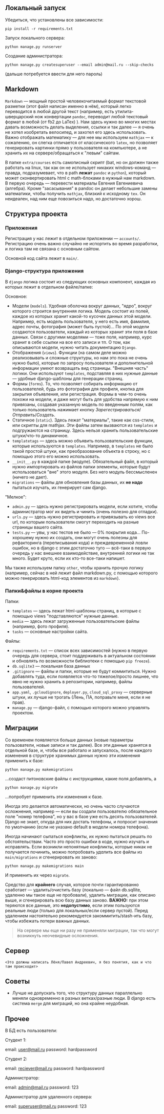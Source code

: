 

## Локальный запуск

Убедиться, что установлены все зависимости:

```
pip install -r requirements.txt
```

Запуск локального сервера:

```
python manage.py runserver
```

Создание администратора:

```
python manage.py createsuperuser --email admin@mail.ru --skip-checks
```
(дальше потребуется ввести для него пароль)

## Markdown

`Markdown` — мощный простой человекочитаемый формат текстовой разметки (этот файл написан именно в нём), который легко переводится в любой другой текст (например, есть утилита-шверцарский нож конвертации `pandoc`, переводит любой текстовый формат в любой (от fb2 до LaTex) ). Нам здесь нужно во многих местах давать возможность делать выделения, ссылки и так далее — я очень не хотел изобретать велосипед, и захотел его здесь использовать. Важно отображать математику — для нее мы используем `mathjax` — к сожалению, он слегка отличается от классического `latex`, но позволяет генерировать картинки прямо у пользователя на компьютере, а не хранить их на сервере/обращаться к "левым" сайтам.

В папке `extra/courses` есть самописный скрипт (bat, но он должен также работать на linux, так как он не использует никаких windows-команд — правда, подразумевает, что в path **лежат** `pandoc` и `python`), который может сконвертировать html с math-блоками в нужный нам markdown. В первую очередь — перевести материалы Евгения Евгениевича (алгебра). Кроме "засасывания" в pandoc он делает небольшие замены математики, чтобы получить `mathjax`, близкий к исходному `tex`. Он неидеален, над ним еще повозиться надо, но достаточно хорош. 


## Структура проекта

### Приложения

Регистрация у нас лежит в отдельном приложении — `accounts/`. Регистрацию очень важно случайно не испортить во время разработки, и логика там не связана с основным сайтом.

Основной код сайта лежит в `main/`.

### Django-структура приложения

В `django` логика состоит из следующих основных компонент, каждая из которых лежит в отдельном файле/папке:

Основное:
- Модели (`models`). Удобная оболочка вокруг данных, "ядро", вокруг которого строится внутренняя логика. Модель состоит из полей, каждое из которых хранит какой-то кусочек данных этой модели. Например, есть модель пользователя, у него есть имя, фамилия, адрес почты, фотография (может быть пустой)… По этой модели создаются пользователи, каждый из которых хранит эти поля в базе данных. Связи с другими моделями — тоже поля, например, курс хранит в себе ссылки на все его записи и тп. О том, как описываются модели, нужно читать документацию `Django`.
- Отображения (`views`). Функции (на самом деле можно реализовывать и сложные структуры, но нам это пока не очень нужно было), которые по запросу пользователя и дополнительной информации умеют возвращать вид страницы. "Внешняя часть" логики. Они используют `templates`, подставляя в них нужные данные — удобные django-шаблоны для генерации страниц.
- Формы (`forms`). То, что позволяет собирать информацию от пользователей, будь это фотография для профиля, кнопка для закрытия объявления, или регистрация. Формы в чем-то очень похожи на модели, и даже могут быть для удобства напрямую к ним привязаны, создавая указанную модель по введенным полям, как только пользователь нажимает кнопку *Зарегестрироваться*/*Отправить*/*Создать*.
- Статичное (`static`). Здесь лежат "материалы", такие как css-стили, или скрипты для mathjax. Эти файлы затем вызваются из `templates` и подгружаются на страницу. Здесь нельзя хранить пользовательские штуки/что-то динамичное.
- `templatetags` — здесь можно объявить пользовательские функции, которые используются в `templates`. Например, в `templates` не было такой простой штуки, как преобразование объекта в строку, но с помощью этого его можно использовать.
- `__init__.py` в каждой папке (модуле). Обязательный файл, в который нужно импортировать из файлов папки элементы, которые будут использоваться "вне" этого модуля. Без него модуль бессмысленен (ничего не дает).
- `migrations` — файлы для обновления базы данных, их **не надо** пытаться изучать, их генерирует сам django.

"Мелкое":
- `admin.py` — здесь нужно регистрировать модели, если хотите, чтобы администратор мог их видеть и чинить (очень полезно для отладки).
- `urls.py` — здесь нужно регистрировать и привязывать ко views все url, по которым пользователи смогут переходить на разные страницы вашего сайта.
- `tests.py` — увы, у нас тестов не было — 0% покрытия кода… По-хорошему нужно их создать, они могут очень полезны для рефакторинга (переписывания кода) и преждевременной ловли ошибок, но в django с этим достаточно туго — всё-таки в первую очередь у нас внешнее взаимодействие, внутренней логики не так много. Будет круто, если их кто-то все-таки напишет.


Мы также используем папку `other`, чтобы хранить прочую логику (например, сейчас в ней лежит файл markdown.py, с помощью которого можно генерировать html-код элементов из `markdown`).

### Папки&файлы в корне проекта

Папки:
- `templates` — здесь лежат html-шаблоны страниц, в которые с помощью views "подставляются" нужные данные.
- `media` — здесь лежат загруженные пользовательские файлы (например, фото профиля).
- `tasks` — основные настройки сайта.

Файлы:
- `requirements.txt` — список всех зависимостей (нужно в первую очередь для сервера, стоит поддерживать в актуальном состоянии и обновлять по возможности библиотеки с помощью `pip freeze`).
- `db.sqlite3` — локальная база данных
- `.gitignore` — файлы и папки, которые не будут коммититься. Нужно добавлять туда, если появляется что-то тяжелое/просто лишнее, что явно не нужно хранить в репозитории, например, файлы пользователей.
- `app.yaml`, `.gcloudignore`, `deployer.py`, `cloud_sql_proxy` — серверные штуки, их лучше не трогать (Лень, ПА, поправьте меня, если я не прав).
- `manage.py` — django-файл, с помощью которого можно управлять проектом.


## Миграции

Со временем появляется больше данных (новые параметры пользователи, новые записи и так далее). Все эти данные хранятся в отдельной базе, и, чтобы все работало и запускалось, после каждого изменения в структуре хранимых данных нужно эти изменения применить к базе:

```
python manage.py makemigrations
```

…создаст питоновские файлы с инструкциями, какие поля добавлять, а

```
python manage.py migrate
```

…попробует применить эти изменения к базе.

Иногда это делается автоматически, но очень часто случаются осложнения, например — если вы создали пользователю обязательное поле "номер телефона", но у вас в базе уже есть десять пользователей. Django не знает, откуда для них достать телефоны, и попросит значения по умолчанию (если не указано default в модели номера телефона).

Иногда начинают сыпаться конфликты, их нужно пытаться решать по обстоятельствам. Часто это просто ошибки в коде, нужно изучать и исправлять. Если возникли непонятные конфликты, которые никак не получается починить, можно попробовать *удалить* все файлы из `main/migrations` и сгенерировать их заново:

```
python manage.py makemigrations main
```

И применить их через `migrate`.

Средство для **крайнего** случая, которое почти гарантированно сработает — удалить/очистить базу (локально — файл db.sqllite, удаленно мы такое еще не пробовали), удалить миграции, как описано выше, и сгенерировать всю базу данных заново. **ВАЖНО:** при этом теряются все данные, это **недопустимо**, если этим пользуются реальные люди (только для локальных/если сервер пустой). Перед удалением настоятельно рекомендуется закоммитить/stash-ить базу, чтобы избежать потери важных данных. 

> На сервере мы еще ни разу не применяли миграции, так что могут возникнуть неочевидные осложнения.

## Сервер

`<Это должны написать Лёня/Павел Андреевич, я без понятия, как и что там происходит>`


## Советы

- Лучше не допускать того, что структуру данных параллельно меняли одновременно в разных ветках/разные люди. В django есть система `merge` для миграций, но она крайне неудобная.

## Прочее

В БД есть пользователи:

Студент 1:

email: user@mail.ru
password: hardpassword

Студент 2:

email: reciever@mail.ru
password: hardpassword


Администратор:

email: admin@mail.ru
password: 123

Администратор для удаленного сервера:

email: superuser@mail.ru
password: 123